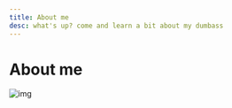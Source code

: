 ```yaml
---
title: About me
desc: what's up? come and learn a bit about my dumbass
---
```


# About me

![img](https://old.xtrm.me/i/logo.png)